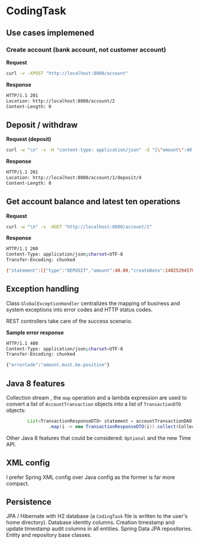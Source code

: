 # CodingTask


## Use cases implemened

### Create account (bank account, not customer account)

**Request**

```bash
curl -v -XPOST "http://localhost:8080/account"
```
**Response**
```bash
HTTP/1.1 201
Location: http://localhost:8080/account/2
Content-Length: 0
```
## Deposit / withdraw

**Request (deposit)**
```bash
curl -w "\n" -v -H "content-type: application/json" -d "{\"amount\":40.0}" -XPOST "http://localhost:8080/account/1/deposit"
```
**Response**
```bash
HTTP/1.1 201
Location: http://localhost:8080/account/1/deposit/4
Content-Length: 0
```

## Get account balance and latest ten operations

**Request**
```bash
curl -w "\n" -v -XGET "http://localhost:8080/account/1"
```
**Response**
```bash
HTTP/1.1 200
Content-Type: application/json;charset=UTF-8
Transfer-Encoding: chunked

{"statement":[{"type":"DEPOSIT","amount":40.00,"createDate":1482529457005},{"type":"WITHDRAWAL","amount":40.00,"createDate":1482513247789},{"type":"DEPOSIT","amount":40.00,"createDate":1482513232229},{"type":"DEPOSIT","amount":15.00,"createDate":1482498830576}],"balance":55.00}
```
## Exception handling

Class `GlobalExceptionHandler` centralizes the mapping of business and system exceptions into error codes and HTTP status codes.

REST controllers take care of the success scenario.

**Sample error response**
```bash
HTTP/1.1 400
Content-Type: application/json;charset=UTF-8
Transfer-Encoding: chunked

{"errorCode":"amount.must.be.positive"}
```
## Java 8 features

Collection stream , the `map` operation and a lambda expression are used to convert a list of `AccountTransaction` objects into a list of `TransactionDTO` objects:
```java
		List<TransactionResponseDTO> statement = accountTransactionDAO.findTop10ByAccountOrderByCreateDateDesc(account)
				.map(i -> new TransactionResponseDTO(i)).collect(Collectors.toList());
 ```
 
 Other Java 8 features that could be considered: `Optional` and the new Time API.
 
## XML config

I prefer Spring XML config over Java config as the former is far more compact.

## Persistence

JPA / Hibernate with H2 database (a `CodingTask` file is written to the user's home directory).
Database identity columns.
Creation timestamp and update timestamp audit columns in all entities.
Spring Data JPA repositories.
Entity and repository base classes.


